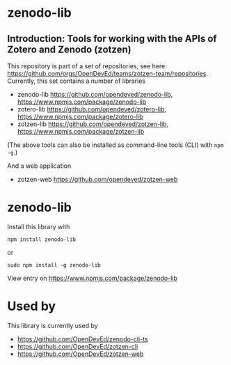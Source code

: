 # zenodo-lib
## Introduction: Tools for working with the APIs of Zotero and Zenodo (zotzen)

This repository is part of a set of repositories, see here: https://github.com/orgs/OpenDevEd/teams/zotzen-team/repositories. Currently, this set contains a number of libraries
- zenodo-lib https://github.com/opendeved/zenodo-lib, https://www.npmjs.com/package/zenodo-lib
- zotero-lib https://github.com/opendeved/zotero-lib, https://www.npmjs.com/package/zotero-lib
- zotzen-lib https://github.com/opendeved/zotzen-lib, https://www.npmjs.com/package/zotzen-lib

(The above tools can also be installed as command-line tools (CLI) with `npm -g`.)

And a web application
- zotzen-web https://github.com/opendeved/zotzen-web

# zenodo-lib

Install this library with
```
npm install zenodo-lib
```
or
```
sudo npm install -g zenodo-lib
```

View entry on https://www.npmjs.com/package/zenodo-lib

# Used by
This library is currently used by 
- https://github.com/OpenDevEd/zenodo-cli-ts
- https://github.com/OpenDevEd/zotzen-cli
- https://github.com/OpenDevEd/zotzen-web
